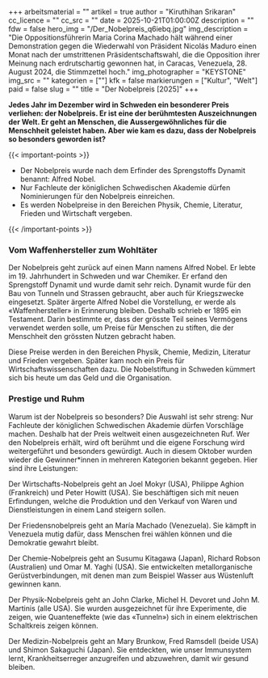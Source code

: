 +++
arbeitsmaterial = ""
artikel = true
author = "Kiruthihan Srikaran"
cc_licence = ""
cc_src = ""
date = 2025-10-21T01:00:00Z
description = ""
fdw = false
hero_img = "/Der_Nobelpreis_q6iebq.jpg"
img_description = "Die Oppositionsführerin Maria Corina Machado hält während einer Demonstration gegen die Wiederwahl von Präsident Nicolás Maduro einen Monat nach der umstrittenen Präsidentschaftswahl, die die Opposition ihrer Meinung nach erdrutschartig gewonnen hat, in Caracas, Venezuela, 28. August 2024, die Stimmzettel hoch."
img_photographer = "KEYSTONE"
img_src = ""
kategorien = [""]
kfk = false
markierungen = ["Kultur", "Welt"]
paid = false
slug = ""
title = "Der Nobelpreis [2025]"
+++

**Jedes Jahr im Dezember wird in Schweden ein besonderer Preis verliehen: der Nobelpreis. Er ist eine der berühmtesten Auszeichnungen der Welt. Er geht an Menschen, die Aussergewöhnliches für die Menschheit geleistet haben. Aber wie kam es dazu, dass der Nobelpreis so besonders geworden ist?**

{{< important-points >}}

<ul>

<li>Der Nobelpreis wurde nach dem Erfinder des Sprengstoffs Dynamit benannt: Alfred Nobel.
</li>

<li>Nur Fachleute der königlichen Schwedischen Akademie dürfen Nominierungen für den Nobelpreis einreichen.

</li>

<li>Es werden Nobelpreise in den Bereichen Physik, Chemie, Literatur, Frieden und Wirtschaft vergeben.
</li>

</ul>

{{< /important-points >}}

### Vom Waffenhersteller zum Wohltäter

Der Nobelpreis geht zurück auf einen Mann namens Alfred Nobel. Er lebte im 19. Jahrhundert in Schweden und war Chemiker. Er erfand den Sprengstoff Dynamit und wurde damit sehr reich. Dynamit wurde für den Bau von Tunneln und Strassen gebraucht, aber auch für Kriegszwecke eingesetzt. Später ärgerte Alfred Nobel die Vorstellung, er werde als «Waffenhersteller» in Erinnerung bleiben. Deshalb schrieb er 1895 ein Testament. Darin bestimmte er, dass der grösste Teil seines Vermögens verwendet werden solle, um Preise für Menschen zu stiften, die der Menschheit den grössten Nutzen gebracht haben.

Diese Preise werden in den Bereichen Physik, Chemie, Medizin, Literatur und Frieden vergeben. Später kam noch ein Preis für Wirtschaftswissenschaften dazu. Die Nobelstiftung in Schweden kümmert sich bis heute um das Geld und die Organisation.

### Prestige und Ruhm

Warum ist der Nobelpreis so besonders? Die Auswahl ist sehr streng: Nur Fachleute der königlichen Schwedischen Akademie dürfen Vorschläge machen. Deshalb hat der Preis weltweit einen ausgezeichneten Ruf. Wer den Nobelpreis erhält, wird oft berühmt und die eigene Forschung wird weitergeführt und besonders gewürdigt. Auch in diesem Oktober wurden wieder die Gewinner*innen in mehreren Kategorien bekannt gegeben. Hier sind ihre Leistungen:

Der Wirtschafts-Nobelpreis geht an Joel Mokyr (USA), Philippe Aghion (Frankreich) und Peter Howitt (USA). Sie beschäftigen sich mit neuen Erfindungen, welche die Produktion und den Verkauf von Waren und Dienstleistungen in einem Land steigern sollen.

Der Friedensnobelpreis geht an María Machado (Venezuela). Sie kämpft in Venezuela mutig dafür, dass Menschen frei wählen können und die Demokratie gewahrt bleibt.

Der Chemie-Nobelpreis geht an Susumu Kitagawa (Japan), Richard Robson (Australien) und Omar M. Yaghi (USA). Sie entwickelten metallorganische Gerüstverbindungen, mit denen man zum Beispiel Wasser aus Wüstenluft gewinnen kann.

Der Physik-Nobelpreis geht an John Clarke, Michel H. Devoret und John M. Martinis (alle USA). Sie wurden ausgezeichnet für ihre Experimente, die zeigen, wie Quanteneffekte (wie das «Tunneln») sich in einem elektrischen Schaltkreis zeigen können.

Der Medizin-Nobelpreis geht an Mary Brunkow, Fred Ramsdell (beide USA) und Shimon Sakaguchi (Japan). Sie entdeckten, wie unser Immunsystem lernt, Krankheitserreger anzugreifen und abzuwehren, damit wir gesund bleiben.